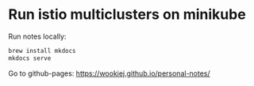 # Run istio multiclusters on minikube
Run notes locally:
``` bash
brew install mkdocs
mkdocs serve
```

Go to github-pages: https://wookiej.github.io/personal-notes/
